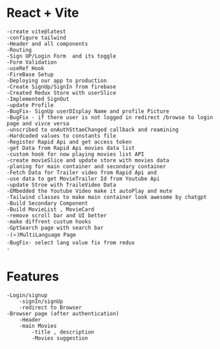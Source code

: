 # React + Vite

    -create vite@latest
    -configure tailwind
    -Header and all components
    -Routing
    -Sign UP/Login Form  and its toggle
    -Form Validation
    -useRef Hook
    -FireBase Setup
    -Deploying our app to production
    -Create SignUp/SignIn from firebase
    -Created Redux Store with userSlice
    -Implemented SignOut
    -update Profile
    -BugFix- SignUp userDIsplay Name and profile Picture
    -BugFix - if there user is not logged in redirect /browse to login page and vivce versa
    -unscribed to onAuthSttaeChanged callback and reamining 
    -Hardcoded values to constants file 
    -Register Rapid Api and get access token 
    -get Data from Rapid Api movies data list 
    -custom hook for now playing movies list API 
    -create movieSlice and update store with movies data
    -planing for main container and secondary container
    -Fetch Data for Trailer video from Rapid Api and
    -use data to get MovieTrailer Id from Youtube Api
    -update Stroe with TraileVideo Data 
    -EMbedded the Youtube Video make it autoPlay and mute 
    -Tailwind classes to make main container look awesome by chatgpt
    -Build Secondary Component
    -Build MovieList , MovieCard 
    -remove scroll bar and UI better 
    -make diffrent custum hooks 
    -GptSearch page with search bar
    -(⭐)MultiLanguage Page 
    -BugFix- select lang value fix from redux
    -


    

# Features

    -Login/signup
        -signIn/signUp
        -redirect to Browser
    -Browser page (after authentication)
        -Header
        -main Movies
            -title , description
            -Movies suggestion 
